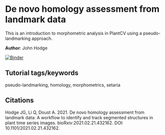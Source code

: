 # De novo homology assessment from landmark data

This is an introduction to morphometric analysis in PlantCV using a pseudo-landmarking approach.

**Author**: John Hodge

[![Binder](https://mybinder.org/badge_logo.svg)](https://mybinder.org/v2/gh/danforthcenter/plantcv-homology-tutorials/HEAD?filepath=index.ipynb)

## Tutorial tags/keywords

pseudo-landmarking, homology, morphometrics, setaria

## Citations

Hodge JG, Li Q, Doust A. 2021. De novo homology assessment from landmark data: A workflow to identify and track segmented structures in plant time series images. bioRxiv:2021.02.21.432162. DOI: 10.1101/2021.02.21.432162.
